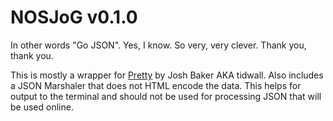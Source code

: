 NOSJoG v0.1.0
=============

In other words "Go JSON". Yes, I know. So very, very clever. Thank you, thank you.

This is mostly a wrapper for [Pretty][] by Josh Baker AKA tidwall. Also includes a JSON Marshaler that does not HTML encode the data. This helps for output to the terminal and should not be used for processing JSON that will be used online.


[Pretty]: https://github.com/tidwall/pretty

